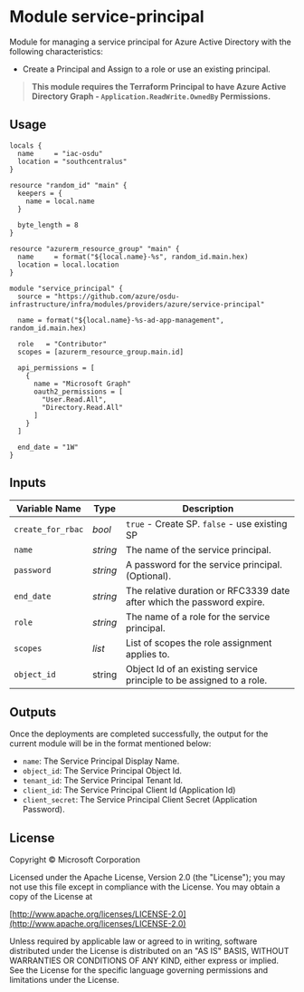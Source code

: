 # Module service-principal

Module for managing a service principal for Azure Active Directory with the following characteristics:

- Create a Principal and Assign to a role or use an existing principal.

> __This module requires the Terraform Principal to have Azure Active Directory Graph - `Application.ReadWrite.OwnedBy` Permissions.__


## Usage

```
locals {
  name     = "iac-osdu"
  location = "southcentralus"
}

resource "random_id" "main" {
  keepers = {
    name = local.name
  }

  byte_length = 8
}

resource "azurerm_resource_group" "main" {
  name     = format("${local.name}-%s", random_id.main.hex)
  location = local.location
}

module "service_principal" {
  source = "https://github.com/azure/osdu-infrastructure/infra/modules/providers/azure/service-principal"

  name = format("${local.name}-%s-ad-app-management", random_id.main.hex)

  role   = "Contributor"
  scopes = [azurerm_resource_group.main.id]

  api_permissions = [
    {
      name = "Microsoft Graph"
      oauth2_permissions = [
        "User.Read.All",
        "Directory.Read.All"
      ]
    }
  ]

  end_date = "1W"
}
```

## Inputs

| Variable Name | Type       | Description                          | 
| ------------- | ---------- | ------------------------------------ |
| `create_for_rbac` | _bool_ | `true` - Create SP. `false` - use existing SP     |
| `name`        | _string_   | The name of the service principal.     |
| `password`    | _string_   | A password for the service principal. (Optional).  |
| `end_date`    | _string_   | The relative duration or RFC3339 date after which the password expire.|
| `role`        | _string_   | The name of a role for the service principal. |
| `scopes`      | _list_     | List of scopes the role assignment applies to. |
| `object_id`   | string     | Object Id of an existing service principle to be assigned to a role. |


## Outputs

Once the deployments are completed successfully, the output for the current module will be in the format mentioned below:

- `name`: The Service Principal Display Name.
- `object_id`: The Service Principal Object Id.
- `tenant_id`: The Service Principal Tenant Id.
- `client_id`: The Service Principal Client Id (Application Id)
- `client_secret`: The Service Principal Client Secret (Application Password).


## License
Copyright © Microsoft Corporation

Licensed under the Apache License, Version 2.0 (the "License");
you may not use this file except in compliance with the License.
You may obtain a copy of the License at 

[http://www.apache.org/licenses/LICENSE-2.0](http://www.apache.org/licenses/LICENSE-2.0)

Unless required by applicable law or agreed to in writing, software
distributed under the License is distributed on an "AS IS" BASIS,
WITHOUT WARRANTIES OR CONDITIONS OF ANY KIND, either express or implied.
See the License for the specific language governing permissions and
limitations under the License.
